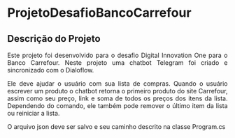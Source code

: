 # ProjetoDesafioBancoCarrefour

## Descrição do Projeto
<p align="justify"> Este projeto foi desenvolvido para o desafio Digital Innovation One para o Banco Carrefour.
Neste projeto uma chatbot Telegram foi criado e sincronizado com o Dialoflow.</p>
<p align="justify">Ele deve ajudar o usuário com sua lista de compras. Quando o usuário escrever um produto o chatbot retorna o primeiro produto do site Carrefour, 
assim como seu preço, link e soma de todos os preços dos itens da lista. Dependendo do comando, ele também pode remover o último item da lista ou reiniciar a lista.</p>
<p align="justify">O arquivo json deve ser salvo e seu caminho descrito na classe Program.cs</p>
